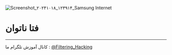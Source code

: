 ![Screenshot_۲۰۲۴۱۰۱۸_۱۲۳۹۱۴_Samsung Internet](https://github.com/user-attachments/assets/24cf0aec-9f26-460e-a8ef-4374fabf90c7)
#  فتا ناتوان

--------
کانال آموزش تلگرام ما :
[@Filtering_Hacking](https://t.me/Filtering_Hacking)
